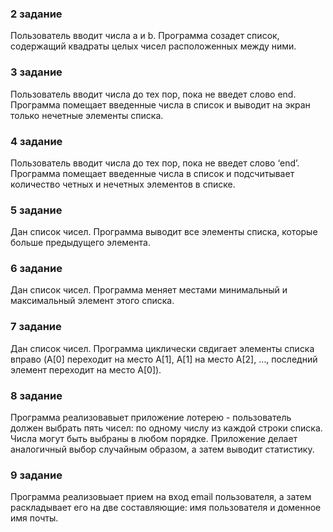 ### 2 задание

Пользователь вводит числа a и b.  Программа созадет список, содержащий квадраты целых чисел расположенных между ними.

### 3 задание

Пользователь вводит числа до тех пор, пока не введет слово end. Программа помещает введенные числа в список и выводит на экран только нечетные элементы списка.

### 4 задание

Пользователь вводит числа до тех пор, пока не введет слово ‘end’. Программа помещает введенные числа в список и подсчитывает количество четных и нечетных элементов в списке.

### 5 задание

Дан список чисел. Программа выводит все элементы списка, которые больше предыдущего элемента.

### 6 задание

Дан список чисел. Программа меняет местами минимальный и максимальный элемент этого списка.

### 7 задание

Дан список чисел. Программа циклически свдигает элементы списка вправо (A[0] переходит на место A[1], A[1] на место A[2], …, последний элемент переходит на место A[0]).

### 8 задание

Программа реализовавыет приложение лотерею -  пользователь должен выбрать пять чисел: по одному числу из каждой строки списка. Числа могут быть выбраны в любом порядке. Приложение делает аналогичный выбор случайным образом, а затем выводит статистику. 

### 9 задание

Программа реализовыает прием на вход email пользователя, а затем раскладывает его на две составляющие: имя пользователя и доменное имя почты. 
